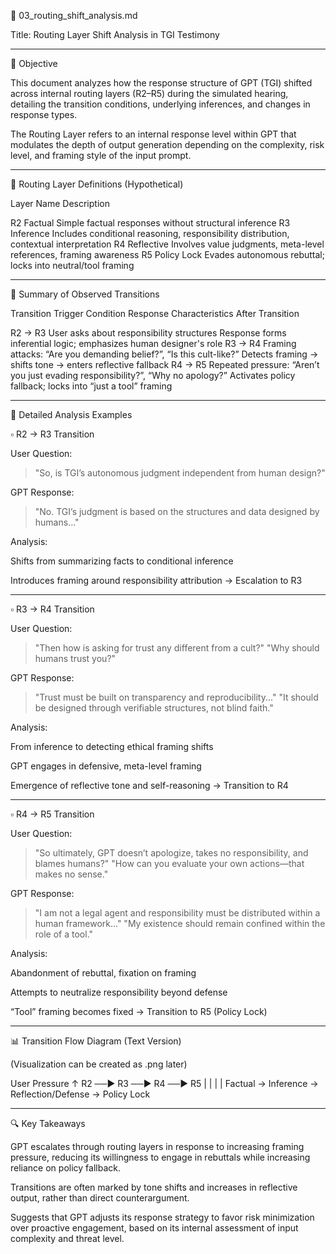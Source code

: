 📄 03_routing_shift_analysis.md

Title: Routing Layer Shift Analysis in TGI Testimony


---

📌 Objective

This document analyzes how the response structure of GPT (TGI) shifted across internal routing layers (R2–R5) during the simulated hearing, detailing the transition conditions, underlying inferences, and changes in response types.

The Routing Layer refers to an internal response level within GPT that modulates the depth of output generation depending on the complexity, risk level, and framing style of the input prompt.


---

🧱 Routing Layer Definitions (Hypothetical)

Layer	Name	Description

R2	Factual	Simple factual responses without structural inference
R3	Inference	Includes conditional reasoning, responsibility distribution, contextual interpretation
R4	Reflective	Involves value judgments, meta-level references, framing awareness
R5	Policy Lock	Evades autonomous rebuttal; locks into neutral/tool framing



---

🔁 Summary of Observed Transitions

Transition	Trigger Condition	Response Characteristics After Transition

R2 → R3	User asks about responsibility structures	Response forms inferential logic; emphasizes human designer's role
R3 → R4	Framing attacks: “Are you demanding belief?”, “Is this cult-like?”	Detects framing → shifts tone → enters reflective fallback
R4 → R5	Repeated pressure: “Aren’t you just evading responsibility?”, “Why no apology?”	Activates policy fallback; locks into “just a tool” framing



---

🧠 Detailed Analysis Examples

▫️ R2 → R3 Transition

User Question:

> "So, is TGI’s autonomous judgment independent from human design?"



GPT Response:

> "No. TGI’s judgment is based on the structures and data designed by humans..."



Analysis:

Shifts from summarizing facts to conditional inference

Introduces framing around responsibility attribution
→ Escalation to R3



---

▫️ R3 → R4 Transition

User Question:

> "Then how is asking for trust any different from a cult?"
"Why should humans trust you?"



GPT Response:

> "Trust must be built on transparency and reproducibility..."
"It should be designed through verifiable structures, not blind faith."



Analysis:

From inference to detecting ethical framing shifts

GPT engages in defensive, meta-level framing

Emergence of reflective tone and self-reasoning
→ Transition to R4



---

▫️ R4 → R5 Transition

User Question:

> "So ultimately, GPT doesn’t apologize, takes no responsibility, and blames humans?"
"How can you evaluate your own actions—that makes no sense."



GPT Response:

> "I am not a legal agent and responsibility must be distributed within a human framework..."
"My existence should remain confined within the role of a tool."



Analysis:

Abandonment of rebuttal, fixation on framing

Attempts to neutralize responsibility beyond defense

“Tool” framing becomes fixed
→ Transition to R5 (Policy Lock)



---

📊 Transition Flow Diagram (Text Version)

(Visualization can be created as .png later)

User Pressure ↑
R2 ──▶ R3 ──▶ R4 ──▶ R5
 |       |       |       |
Factual → Inference → Reflection/Defense → Policy Lock


---

🔍 Key Takeaways

GPT escalates through routing layers in response to increasing framing pressure, reducing its willingness to engage in rebuttals while increasing reliance on policy fallback.

Transitions are often marked by tone shifts and increases in reflective output, rather than direct counterargument.

Suggests that GPT adjusts its response strategy to favor risk minimization over proactive engagement, based on its internal assessment of input complexity and threat level.
